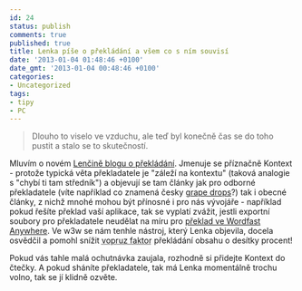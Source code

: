 ```yaml
---
id: 24
status: publish
comments: true
published: true
title: Lenka píše o překládání a všem co s ním souvisí
date: '2013-01-04 01:48:46 +0100'
date_gmt: '2013-01-04 00:48:46 +0100'
categories:
- Uncategorized
tags:
- tipy
- PC
---
```

<blockquote>Dlouho to viselo ve vzduchu, ale teď byl konečně čas se do toho pustit a stalo se to skutečností.</p></blockquote>
<p>Mluvím o novém <a href="http://kontext.posterous.com/">Lenčině blogu o překládání</a>. Jmenuje se příznačně Kontext - protože typická věta překladatele je "záleží na kontextu" (taková analogie s "chybí ti tam středník") a objevují se tam články jak pro odborné překladatele (víte například co znamená česky <a href="http://kontext.posterous.com/jak-jsem-prekladala-web-o-lustrech">grape drops</a>?) tak i obecné články, z nichž mnohé mohou být přínosné i pro nás vývojáře - například pokud řešíte překlad vaší aplikace, tak se vyplatí zvážit, jestli exportní soubory pro překladatele neudělat na míru pro <a href="http://kontext.posterous.com/zaciname-s-wordfast-anywhere">překlad ve Wordfast Anywhere</a>. Ve w3w se nám tenhle nástroj, který Lenka objevila, docela osvědčil a pomohl snížit <abbr title="vyjádření složitosti komplexního problému nebo procesu pomocí čísla, především s přihlédnutím k zábavnosti řešení takového problému nebo procesu">vopruz faktor</abbr> překládání obsahu o desítky procent!</p>
<p>Pokud vás tahle malá ochutnávka zaujala, rozhodně si přidejte Kontext do čtečky. A pokud sháníte překladatele, tak má Lenka momentálně trochu volno, tak se jí klidně ozvěte.</p>
